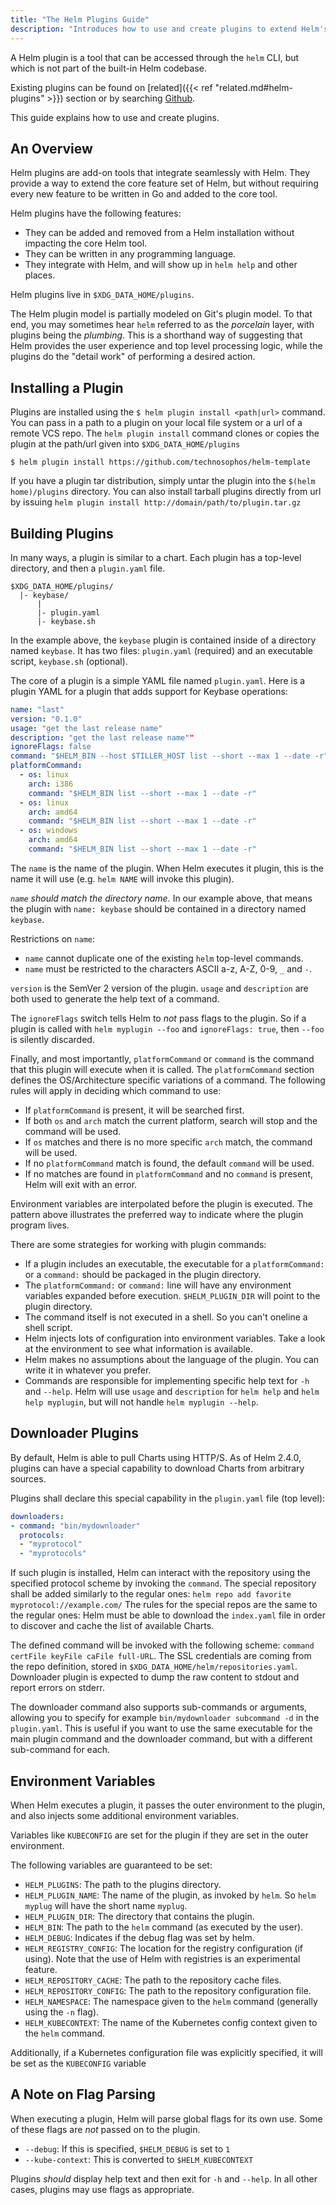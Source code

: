 ```yaml
---
title: "The Helm Plugins Guide"
description: "Introduces how to use and create plugins to extend Helm's functionality."
---
```


A Helm plugin is a tool that can be accessed through the `helm` CLI, but which
is not part of the built-in Helm codebase.

Existing plugins can be found on [related]({{< ref "related.md#helm-plugins" >}}) section or
by searching
[Github](https://github.com/search?q=topic%3Ahelm-plugin&type=Repositories).

This guide explains how to use and create plugins.

## An Overview

Helm plugins are add-on tools that integrate seamlessly with Helm. They provide
a way to extend the core feature set of Helm, but without requiring every new
feature to be written in Go and added to the core tool.

Helm plugins have the following features:

- They can be added and removed from a Helm installation without impacting the
  core Helm tool.
- They can be written in any programming language.
- They integrate with Helm, and will show up in `helm help` and other places.

Helm plugins live in `$XDG_DATA_HOME/plugins`.

The Helm plugin model is partially modeled on Git's plugin model. To that end,
you may sometimes hear `helm` referred to as the _porcelain_ layer, with plugins
being the _plumbing_. This is a shorthand way of suggesting that Helm provides
the user experience and top level processing logic, while the plugins do the
"detail work" of performing a desired action.

## Installing a Plugin

Plugins are installed using the `$ helm plugin install <path|url>` command. You
can pass in a path to a plugin on your local file system or a url of a remote
VCS repo. The `helm plugin install` command clones or copies the plugin at the
path/url given into `$XDG_DATA_HOME/plugins`

```console
$ helm plugin install https://github.com/technosophos/helm-template
```

If you have a plugin tar distribution, simply untar the plugin into the `$(helm
home)/plugins` directory. You can also install tarball plugins directly from url
by issuing `helm plugin install http://domain/path/to/plugin.tar.gz`

## Building Plugins

In many ways, a plugin is similar to a chart. Each plugin has a top-level
directory, and then a `plugin.yaml` file.

```
$XDG_DATA_HOME/plugins/
  |- keybase/
      |
      |- plugin.yaml
      |- keybase.sh

```

In the example above, the `keybase` plugin is contained inside of a directory
named `keybase`. It has two files: `plugin.yaml` (required) and an executable
script, `keybase.sh` (optional).

The core of a plugin is a simple YAML file named `plugin.yaml`. Here is a plugin
YAML for a plugin that adds support for Keybase operations:

```yaml
name: "last"
version: "0.1.0"
usage: "get the last release name"
description: "get the last release name""
ignoreFlags: false
command: "$HELM_BIN --host $TILLER_HOST list --short --max 1 --date -r"
platformCommand:
  - os: linux
    arch: i386
    command: "$HELM_BIN list --short --max 1 --date -r"
  - os: linux
    arch: amd64
    command: "$HELM_BIN list --short --max 1 --date -r"
  - os: windows
    arch: amd64
    command: "$HELM_BIN list --short --max 1 --date -r"
```

The `name` is the name of the plugin. When Helm executes it plugin, this is the
name it will use (e.g. `helm NAME` will invoke this plugin).

_`name` should match the directory name._ In our example above, that means the
plugin with `name: keybase` should be contained in a directory named `keybase`.

Restrictions on `name`:

- `name` cannot duplicate one of the existing `helm` top-level commands.
- `name` must be restricted to the characters ASCII a-z, A-Z, 0-9, `_` and `-`.

`version` is the SemVer 2 version of the plugin. `usage` and `description` are
both used to generate the help text of a command.

The `ignoreFlags` switch tells Helm to _not_ pass flags to the plugin. So if a
plugin is called with `helm myplugin --foo` and `ignoreFlags: true`, then
`--foo` is silently discarded.

Finally, and most importantly, `platformCommand` or `command` is the command
that this plugin will execute when it is called. The `platformCommand` section
defines the OS/Architecture specific variations of a command. The following
rules will apply in deciding which command to use:

- If `platformCommand` is present, it will be searched first.
- If both `os` and `arch` match the current platform, search will stop and the
  command will be used.
- If `os` matches and there is no more specific `arch` match, the command will
  be used.
- If no `platformCommand` match is found, the default `command` will be used.
- If no matches are found in `platformCommand` and no `command` is present, Helm
  will exit with an error.

Environment variables are interpolated before the plugin is executed. The
pattern above illustrates the preferred way to indicate where the plugin program
lives.

There are some strategies for working with plugin commands:

- If a plugin includes an executable, the executable for a `platformCommand:` or
  a `command:` should be packaged in the plugin directory.
- The `platformCommand:` or `command:` line will have any environment variables
  expanded before execution. `$HELM_PLUGIN_DIR` will point to the plugin
  directory.
- The command itself is not executed in a shell. So you can't oneline a shell
  script.
- Helm injects lots of configuration into environment variables. Take a look at
  the environment to see what information is available.
- Helm makes no assumptions about the language of the plugin. You can write it
  in whatever you prefer.
- Commands are responsible for implementing specific help text for `-h` and
  `--help`. Helm will use `usage` and `description` for `helm help` and `helm
  help myplugin`, but will not handle `helm myplugin --help`.

## Downloader Plugins
By default, Helm is able to pull Charts using HTTP/S. As of Helm 2.4.0, plugins
can have a special capability to download Charts from arbitrary sources.

Plugins shall declare this special capability in the `plugin.yaml` file (top
level):

```yaml
downloaders:
- command: "bin/mydownloader"
  protocols:
  - "myprotocol"
  - "myprotocols"
```

If such plugin is installed, Helm can interact with the repository using the
specified protocol scheme by invoking the `command`. The special repository
shall be added similarly to the regular ones: `helm repo add favorite
myprotocol://example.com/` The rules for the special repos are the same to the
regular ones: Helm must be able to download the `index.yaml` file in order to
discover and cache the list of available Charts.

The defined command will be invoked with the following scheme: `command certFile
keyFile caFile full-URL`. The SSL credentials are coming from the repo
definition, stored in `$XDG_DATA_HOME/helm/repositories.yaml`. Downloader plugin
is expected to dump the raw content to stdout and report errors on stderr.

The downloader command also supports sub-commands or arguments, allowing you to
specify for example `bin/mydownloader subcommand -d` in the `plugin.yaml`. This
is useful if you want to use the same executable for the main plugin command and
the downloader command, but with a different sub-command for each.

## Environment Variables

When Helm executes a plugin, it passes the outer environment to the plugin, and
also injects some additional environment variables.

Variables like `KUBECONFIG` are set for the plugin if they are set in the outer
environment.

The following variables are guaranteed to be set:

- `HELM_PLUGINS`: The path to the plugins directory.
- `HELM_PLUGIN_NAME`: The name of the plugin, as invoked by `helm`. So `helm
  myplug` will have the short name `myplug`.
- `HELM_PLUGIN_DIR`: The directory that contains the plugin.
- `HELM_BIN`: The path to the `helm` command (as executed by the user).
- `HELM_DEBUG`: Indicates if the debug flag was set by helm.
- `HELM_REGISTRY_CONFIG`: The location for the registry configuration (if
  using). Note that the use of Helm with registries is an experimental feature.
- `HELM_REPOSITORY_CACHE`: The path to the repository cache files.
- `HELM_REPOSITORY_CONFIG`: The path to the repository configuration file.
- `HELM_NAMESPACE`: The namespace given to the `helm` command (generally using
  the `-n` flag).
- `HELM_KUBECONTEXT`: The name of the Kubernetes config context given to the
  `helm` command.

Additionally, if a Kubernetes configuration file was explicitly specified, it
will be set as the `KUBECONFIG` variable

## A Note on Flag Parsing

When executing a plugin, Helm will parse global flags for its own use. Some of
these flags are _not_ passed on to the plugin.

- `--debug`: If this is specified, `$HELM_DEBUG` is set to `1`
- `--kube-context`: This is converted to `$HELM_KUBECONTEXT`

Plugins _should_ display help text and then exit for `-h` and `--help`. In all
other cases, plugins may use flags as appropriate.

